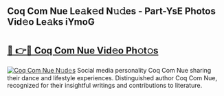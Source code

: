 ## Coq Com Nue Le𝚊k𝚎d N𝚞𝚍es - Part-YsE Photos Vid𝚎o Le𝚊ks iYmoG

# <h2><a href="http://fb4pbiz.evod.top/?m=Coq+Com+Nue">🔗 👉🔴 Coq Com Nue Vid𝚎o Ph𝚘t𝚘s</a></h2>

[![Coq Com Nue N𝚞d𝚎s](https://i.imgur.com/8V9OHl7.gif)](http://fb4pbiz.evod.top/?m=Coq+Com+Nue)
Social media personality Coq Com Nue sharing their dance and lifestyle experiences. Distinguished author Coq Com Nue, recognized for their insightful writings and contributions to literature. 
